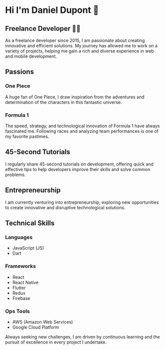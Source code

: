 # Hi I'm Daniel Dupont 👋

## Freelance Developer 🧑‍💻

As a freelance developer since 2015, I am passionate about creating innovative and efficient solutions. My journey has allowed me to work on a variety of projects, helping me gain a rich and diverse experience in web and mobile development.

## Passions

### One Piece
A huge fan of One Piece, I draw inspiration from the adventures and determination of the characters in this fantastic universe.

### Formula 1
The speed, strategy, and technological innovation of Formula 1 have always fascinated me. Following races and analyzing team performances is one of my favorite pastimes.

## 45-Second Tutorials

I regularly share 45-second tutorials on development, offering quick and effective tips to help developers improve their skills and solve common problems.

## Entrepreneurship

I am currently venturing into entrepreneurship, exploring new opportunities to create innovative and disruptive technological solutions.

## Technical Skills

### Languages
- JavaScript (JS)
- Dart

### Frameworks
- React
- React Native
- Flutter
- Redux
- Firebase

### Ops Tools
- AWS (Amazon Web Services)
- Google Cloud Platform

Always seeking new challenges, I am driven by continuous learning and the pursuit of excellence in every project I undertake.
